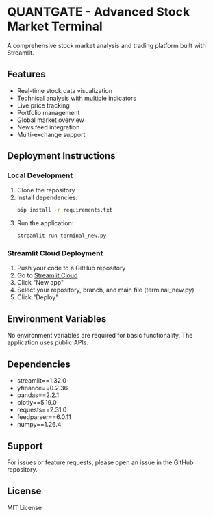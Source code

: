 # QUANTGATE - Advanced Stock Market Terminal

A comprehensive stock market analysis and trading platform built with Streamlit.

## Features

- Real-time stock data visualization
- Technical analysis with multiple indicators
- Live price tracking
- Portfolio management
- Global market overview
- News feed integration
- Multi-exchange support

## Deployment Instructions

### Local Development

1. Clone the repository
2. Install dependencies:
   ```bash
   pip install -r requirements.txt
   ```
3. Run the application:
   ```bash
   streamlit run terminal_new.py
   ```

### Streamlit Cloud Deployment

1. Push your code to a GitHub repository
2. Go to [Streamlit Cloud](https://streamlit.io/cloud)
3. Click "New app"
4. Select your repository, branch, and main file (terminal_new.py)
5. Click "Deploy"

## Environment Variables

No environment variables are required for basic functionality. The application uses public APIs.

## Dependencies

- streamlit==1.32.0
- yfinance==0.2.36
- pandas==2.2.1
- plotly==5.19.0
- requests==2.31.0
- feedparser==6.0.11
- numpy==1.26.4

## Support

For issues or feature requests, please open an issue in the GitHub repository.

## License

MIT License 